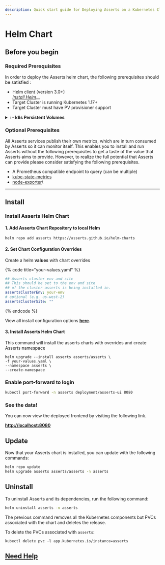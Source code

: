 ```yaml
---
description: Quick start guide for Deploying Asserts on a Kubernetes Cluster
---
```


# Helm Chart

## **Before you begin**

### **Required P**rerequisites

In order to deploy the Asserts helm chart, the following prerequisites should be satisfied :

* Helm client (version 3.0+)\
  [_Install Helm_](https://helm.sh/docs/intro/install/)__
* Target Cluster is running Kubernetes 1.17+
* Target Cluster must have PV provisioner support

<details>

<summary><strong></strong><span data-gb-custom-inline data-tag="emoji" data-code="2139">ℹ</span> <strong>- k8s Persistent Volumes</strong></summary>

**PersistentVolume** types are implemented as plugins.\
Kubernetes currently supports the following plugins:

* [`awsElasticBlockStore`](https://kubernetes.io/docs/concepts/storage/volumes/#awselasticblockstore) - AWS Elastic Block Store (EBS)
* [`azureDisk`](https://kubernetes.io/docs/concepts/storage/volumes/#azuredisk) - Azure Disk
* [`azureFile`](https://kubernetes.io/docs/concepts/storage/volumes/#azurefile) - Azure File
* [`cephfs`](https://kubernetes.io/docs/concepts/storage/volumes/#cephfs) - CephFS volume
* [`csi`](https://kubernetes.io/docs/concepts/storage/volumes/#csi) - Container Storage Interface (CSI)
* [`fc`](https://kubernetes.io/docs/concepts/storage/volumes/#fc) - Fibre Channel (FC) storage
* [`gcePersistentDisk`](https://kubernetes.io/docs/concepts/storage/volumes/#gcepersistentdisk) - GCE Persistent Disk
* [`glusterfs`](https://kubernetes.io/docs/concepts/storage/volumes/#glusterfs) - Glusterfs volume
* [`hostPath`](https://kubernetes.io/docs/concepts/storage/volumes/#hostpath) - HostPath volume
  * &#x20;for single node testing only
  * WILL NOT WORK in a multi-node cluster
  * consider using `local` volume instead
* [`iscsi`](https://kubernetes.io/docs/concepts/storage/volumes/#iscsi) - iSCSI (SCSI over IP) storage
* [`local`](https://kubernetes.io/docs/concepts/storage/volumes/#local) - local storage devices mounted on nodes.
* [`nfs`](https://kubernetes.io/docs/concepts/storage/volumes/#nfs) - Network File System (NFS) storage
* [`portworxVolume`](https://kubernetes.io/docs/concepts/storage/volumes/#portworxvolume) - Portworx volume
* [`rbd`](https://kubernetes.io/docs/concepts/storage/volumes/#rbd) - Rados Block Device (RBD) volume
* [`vsphereVolume`](https://kubernetes.io/docs/concepts/storage/volumes/#vspherevolume) - vSphere VMDK volume

</details>

### **Optional P**rerequisites

All Asserts services publish their own metrics, which are in turn consumed by Asserts so it can monitor itself. This enables you to install and run Asserts without the following prerequisites to get a taste of the value that Asserts aims to provide. However, to realize the full potential that Asserts can provide please consider satisfying the following prerequisites.

* A Prometheus compatible endpoint to query (can be multiple)
* [kube-state-metrics](https://github.com/kubernetes/kube-state-metrics)
* [node-exporter](https://github.com/prometheus/node\_exporter)\


****

## **Install**

### **Install Asserts Helm Chart**

#### **1. Add Asserts Chart Repository to local Helm**

```shell
helm repo add asserts https://asserts.github.io/helm-charts
```

#### 2. Set Chart Configuration Overrides

Create a helm **values**  with chart overrides

{% code title="your-values.yaml" %}
```yaml
## Asserts cluster env and site
## This should be set to the env and site
## of the cluster asserts is being installed in.
assertsClusterEnv: your-env
# optional (e.g. us-west-2)
assertsClusterSite: ""
```
{% endcode %}

View all install configuration options [**here**](https://github.com/asserts/helm-charts/blob/master/charts/asserts/values.yaml).

#### **3. Install Asserts Helm Chart**

This command will install the asserts charts with overrides and create Asserts namespace

```shell
helm upgrade --install asserts asserts/asserts \
-f your-values.yaml \
--namespace asserts \
--create-namespace
```

### **Enable port-forward to login**

```bash
kubectl port-forward -n asserts deployment/asserts-ui 8080
```

### **See the data!**

You can now view the deployed frontend by visiting the following link.

[**http://localhost:8080**](http://localhost:8080)



## Update

Now that your Asserts chart is installed, you can update with the following commands:

```bash
helm repo update
helm upgrade asserts asserts/asserts -n asserts
```



## Uninstall

To uninstall Asserts and its dependencies, run the following command:

```bash
helm uninstall asserts -n asserts
```

The previous command removes all the Kubernetes components but PVCs associated with the chart and deletes the release.

To delete the PVCs associated with `asserts`:

```
kubectl delete pvc -l app.kubernetes.io/instance=asserts
```

## [Need Help](../#before-you-begin)

